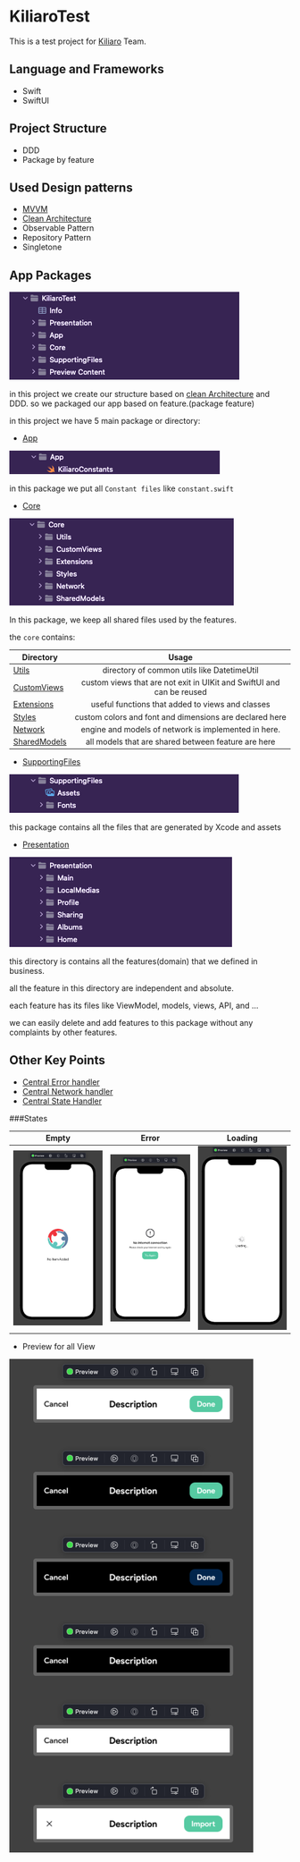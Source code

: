 # KiliaroTest

This is a test project for [Kiliaro](https://kiliaro.com/) Team.

## Language and Frameworks
- Swift
- SwiftUI

## Project Structure
- DDD
- Package by feature


## Used Design patterns
- [MVVM](https://medium.com/ios-os-x-development/ios-architecture-patterns-ecba4c38de52)
- [Clean Architecture](https://www.youtube.com/watch?v=7EmboKQH8lM)
- Observable Pattern
- Repository Pattern
- Singletone


## App Packages
![image](docAssetts/all.png)

in this project we create our structure based on [clean Architecture](https://www.youtube.com/watch?v=7EmboKQH8lM) and DDD. so we packaged our app based on feature.(package feature)

in this project we have 5 main package or directory:
- [App](https://github.com/MarsXan/KiliaroTest/tree/main/KiliaroTest/App)

![image](docAssetts/App.png)

in this package we put all `Constant files` like `constant.swift`

- [Core](https://github.com/MarsXan/KiliaroTest/tree/main/KiliaroTest/Core)

![image](docAssetts/core.png)

In this package, we keep all shared files used by the features.

the `core` contains: 

| Directory        | Usage           |
| ------------- |:-------------:|
| [Utils](https://github.com/MarsXan/KiliaroTest/tree/main/KiliaroTest/Core/Utils)      |  directory of common utils like DatetimeUtil |
| [CustomViews](https://github.com/MarsXan/KiliaroTest/tree/main/KiliaroTest/Core/CustomViews)      | custom views that are not exit in UIKit and SwiftUI and can be reused      |
| [Extensions](https://github.com/MarsXan/KiliaroTest/tree/main/KiliaroTest/Core/Extensions) | useful functions that added to views and classes      |
| [Styles](https://github.com/MarsXan/KiliaroTest/tree/main/KiliaroTest/Core/Styles) | custom colors and font and dimensions are declared here      |
| [Network](https://github.com/MarsXan/KiliaroTest/tree/main/KiliaroTest/Core/Network) | engine and models of network is implemented in here.      |
| [SharedModels](https://github.com/MarsXan/KiliaroTest/tree/main/KiliaroTest/Core/SharedModels) | all models that are shared between feature are here      |


- [SupportingFiles](https://github.com/MarsXan/KiliaroTest/tree/main/KiliaroTest/SupportingFiles)

![image](docAssetts/supportingFiles.png)

this package contains all the files that are generated by Xcode and assets

- [Presentation](https://github.com/MarsXan/KiliaroTest/tree/main/KiliaroTest/Presentation)

![image](docAssetts/Presentation.png)

this directory is contains all the features(domain) that we defined in business.

all the feature in this directory are independent and absolute.

each feature has its files like ViewModel, models, views, API, and ...

we can easily delete and add features to this package without any complaints by other features.
    

## Other Key Points

- [Central Error handler](https://github.com/MarsXan/KiliaroTest/blob/main/KiliaroTest/Core/Utils/ErrorUtil.swift)
- [Central Network handler](https://github.com/MarsXan/KiliaroTest/blob/main/KiliaroTest/Core/Network/NetworkAgent.swift)
- [Central State Handler](https://github.com/MarsXan/KiliaroTest/blob/main/KiliaroTest/Core/SharedModels/KiliaroState.swift)


###States

| Empty        | Error           | Loading           |
| ------------- |:-------------:|:-------------:|
| ![image](docAssetts/empty.png)      |  ![image](docAssetts/error.png)  |  ![image](docAssetts/loading.png)  | 


- Preview for all View

![image|320x271,50%](docAssetts/preview.png )
